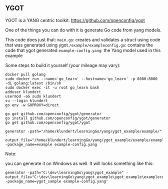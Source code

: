 ## YGOT

YGOT is a YANG centric toolkit: https://github.com/openconfig/ygot

One of the things you can do with it is generate Go code from yang models. 

This code does just that:
`main.go`: creates and validates a struct using code that was generated using ygot
`/example/exampleconfig.go`: contains the code that ygot generated
`example-config.yang`: the Yang model used in this example


Some steps to build it yourself (your mileage may vary):


```
docker pull golang
sudo docker run --name='go_learn' --hostname='go_learn' -p 8080:8080  -di golang:latest /bin/sh
sudo docker exec -it -u root go_learn bash
adduser klundert
usermod -aG sudo klundert
su --login klundert
go env -w GOPROXY=direct

go get github.com/openconfig/ygot/generator
go install github.com/openconfig/ygot/generator
go get github.com/openconfig/ygot/ygot

generator -path="/home/klundert/learningGo/yang/ygot_example/example/" -output_file="/home/klundert/learningGo/yang/ygot_example/example/exampleconfig.go" -package_name=example example-config.yang
```





Note:

you can generate it on Windows as well. It will looks something like this:
```
generator -path="C:\dev\learningGo\yang\ygot_example" -output_file="C:\dev\learningGo\yang\ygot_example\ygot_example\exampleconfig.go" -package_name=ygot_sample example-config.yang'
```